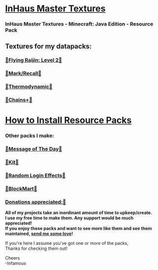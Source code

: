 # [InHaus Master Textures](https://github.com/InfamousMusicify/InHaus-Master/archive/refs/heads/master.zip)  
### InHaus Master Textures - Minecraft: Java Edition - Resource Pack

## Textures for my datapacks:

### [🔗Flying Raijin: Level 2🔗](https://github.com/InfamousMusicify/Flying-Raijin/)   
### [🔗Mark/Recall🔗](https://github.com/InfamousMusicify/Mark-Recall/)  
### [🔗Thermodynamic🔗](https://github.com/InfamousMusicify/Thermodynamic/)  
### [🔗Chains+🔗](https://github.com/InfamousMusicify/Chains-Plus/)  

# [How to Install Resource Packs](https://youtu.be/gxeGCGpJq7A)   

### Other packs I make:
### [🔗Message of The Day🔗](https://github.com/InfamousMusicify/MOTD/)  
### [🔗Kit🔗](https://github.com/InfamousMusicify/Kit/) 
### [🔗Random Login Effects🔗](https://github.com/InfamousMusicify/RLFX/) 
### [🔗BlockMart🔗](https://github.com/InfamousMusicify/BlockMart/) 

### [Donations appreciated:🔗](https://www.patreon.com/InfamousMusicify) 
__All of my projects take an inordinant amount of time to upkeep/create.  
I use my free time to make them.  Any support would be much appreciated!  
If you enjoy these packs and want to see more like them and see them maintained, [send me some love](https://www.patreon.com/InfamousMusicify)!__  

If you're here I assume you've got one or more of the packs,  
Thanks for checking them out!  

Cheers  
-Infamous  
